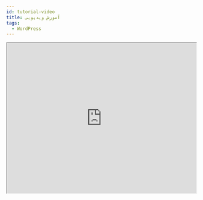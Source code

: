 ```yaml
---
id: tutorial-video
title: آموزش ویدیویی
tags:
  - WordPress
---
```


<center>
<iframe width="100%" height="400" src="https://player.vidprotect.ir?id=0b873d31-50b1-493d-b732-65549376ce89" allowFullScreen="true" allow="encrypted-media *;"></iframe>
</center>